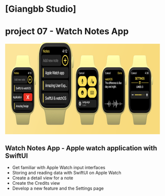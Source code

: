 # [Giangbb Studio]

# project 07 - Watch Notes App

<div class="image-container" align="center">
  <img src="readme/img1.png" alt="Image 1"  height="300">
</div>

## Watch Notes App - Apple watch application with SwiftUI

- Get familiar with Apple Watch input interfaces
- Storing and reading data with SwiftUI on Apple Watch
- Create a detail view for a note
- Create the Credits view
- Develop a new feature and the Settings page

